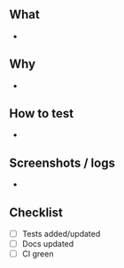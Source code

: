 ## What
- 

## Why
- 

## How to test
- 

## Screenshots / logs
- 

## Checklist
- [ ] Tests added/updated
- [ ] Docs updated
- [ ] CI green
